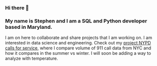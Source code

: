 ### Hi there 👋
### My name is Stephen and I am a SQL and Python developer based in Maryland. 

I am on here to collaborate and share projects that I am working on. I am interested in data science and engineering. Check out my [project NYPD calls for service](https://github.com/kentstephen/nypd_calls_for_service), where I compare volume of 911 call data from NYC and how it compares in the summer vs winter. I will soon be adding a way to analyze with temperature.
